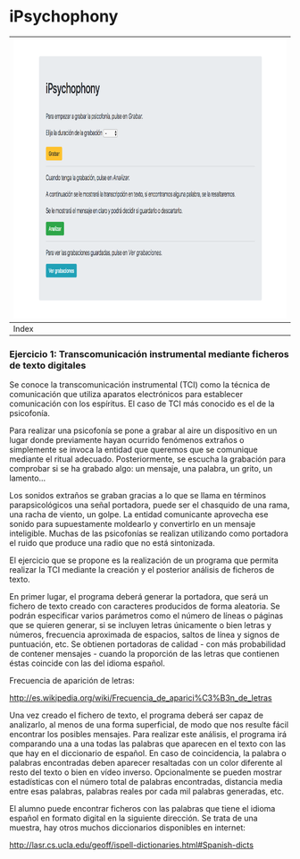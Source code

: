# iPsychophony
|<img src="img/iPsychophony.png" alt="alt text" width="834" height="500">|
|-----|
|Index|

### Ejercicio 1: Transcomunicación instrumental mediante ficheros de texto digitales
Se conoce la transcomunicación instrumental (TCI) como la técnica de comunicación que utiliza aparatos electrónicos para establecer comunicación con los espíritus. El caso de TCI más conocido es el de la psicofonía.

Para realizar una psicofonía se pone a grabar al aire un dispositivo en un lugar donde previamente hayan ocurrido fenómenos extraños o simplemente se invoca la entidad que queremos que se comunique mediante el ritual adecuado. Posteriormente, se escucha la grabación para comprobar si se ha grabado algo: un mensaje, una palabra, un grito, un lamento...

Los sonidos extraños se graban gracias a lo que se llama en términos parapsicológicos una señal portadora, puede ser el chasquido de una rama, una racha de viento, un golpe. La entidad comunicante aprovecha ese sonido para supuestamente moldearlo y convertirlo en un mensaje inteligible. Muchas de las psicofonías se realizan utilizando como portadora el ruido que produce una radio que no está sintonizada.

El ejercicio que se propone es la realización de un programa que permita realizar la TCI mediante la creación y el posterior análisis de ficheros de texto.

En primer lugar, el programa deberá generar la portadora, que será un fichero de texto creado con caracteres producidos de forma aleatoria. Se podrán especificar varios parámetros como el número de líneas o páginas que se quieren generar, si se incluyen letras únicamente o bien letras y números, frecuencia aproximada de espacios, saltos de línea y signos de puntuación, etc. Se obtienen portadoras de calidad - con más probabilidad de contener mensajes - cuando la proporción de las letras que contienen éstas coincide con las del idioma español.

Frecuencia de aparición de letras:

http://es.wikipedia.org/wiki/Frecuencia_de_aparici%C3%B3n_de_letras

Una vez creado el fichero de texto, el programa deberá ser capaz de analizarlo, al menos de una forma superficial, de modo que nos resulte fácil encontrar los posibles mensajes. Para realizar este análisis, el programa irá comparando una a una todas las palabras que aparecen en el texto con las que hay en el diccionario de español. En caso de coincidencia, la palabra o palabras encontradas deben aparecer resaltadas con un color diferente al resto del texto o bien en vídeo inverso. Opcionalmente se pueden mostrar estadísticas con el número total de palabras encontradas, distancia media entre esas palabras, palabras reales por cada mil palabras generadas, etc.

El alumno puede encontrar ficheros con las palabras que tiene el idioma español en formato digital en la siguiente dirección. Se trata de una muestra, hay otros muchos diccionarios disponibles en internet:

http://lasr.cs.ucla.edu/geoff/ispell-dictionaries.html#Spanish-dicts
